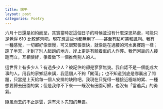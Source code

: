 ```yaml
---
title: 端午
layout: post
categories: Poetry
---
```

六月十日還是如約而至，其實當時定這個日子的時候並沒有什麼深思熟慮，可能只是覺得 610 比較整齊吧。現在想這些也都無用了——甚至有點可笑和諷刺。我有一種感覺，一切都好像很慢，可又很緊張很快，就像是在過腰的河水裏賽跑一樣；跑了半天，才到了别人起跑的地方、岸上更是有騎着車的人作弊。我們河裏的人接踵而立，互相使絆，爭着做下一個推倒别人的人。

這世界上有多少人？有過多少人？被記住的卻是寥寥無幾。我自認不是一個能成大事的人。用我的家鄉話來講，我這個人不夠「闖蕩」；也不知道到底是哪裏出了問題，只當是上天給每一個人安排的缺陷吧。我現在只覺得一種接近極端的累、一種想要歸去田園的累；但是我停不下來——既沒有田園可歸，也沒有「當逃兵」的勇氣。

隨風而去的不止是雲，還有未卜先知的無畏。